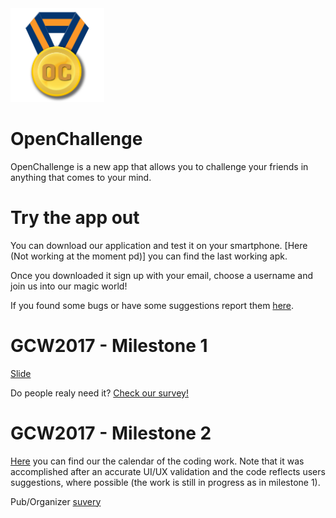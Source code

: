 <img src="ic_launcher.png" alt="Icon" width="150" height="150"/>

# OpenChallenge

OpenChallenge is a new app that allows you to challenge your friends in anything that comes to your mind.

# Try the app out

You can download our application and test it on your smartphone. [Here (Not working at the moment pd)] you can find the last working apk.

Once you downloaded it sign up with your email, choose a username and join us into our magic world!

If you found some bugs or have some suggestions report them [here](https://github.com/gnufsociety/openchallenge/issues).


# GCW2017 - Milestone 1

[Slide](https://drive.google.com/file/d/0BxzqNvZynJFuTTdDWWR0dzIxaHM/view?usp=sharing "In Google Drive...")

Do people realy need it? [Check our survey!](https://drive.google.com/open?id=1-U_5xIuSbrT4D2hFS4C3XrPz_Ko8Ud8sek5cS1dLxmk "Users survey")

# GCW2017 - Milestone 2

[Here](https://docs.google.com/spreadsheets/d/1gcSQNKwyko8KUxCel-J6TnrHCPXHBI1VwzDgyYXCGT8/edit?usp=sharing) you can find our the calendar of the coding work. Note that it was accomplished after an accurate UI/UX validation and the code reflects users suggestions, where possible (the work is still in progress as in milestone 1).

Pub/Organizer [suvery]()


